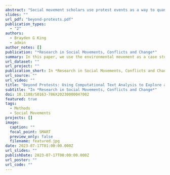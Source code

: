 ```yaml
---
abstract: "Social movement scholars use protest events as a way to quantify social movements and have most often used large, national newspapers to identify those events. This has introduced known and unknown biases into our measurement of social movements. We know that national newspapers tend to cover larger and more contentious events and organizations. Protest events are furthermore a small part of what social movements actually do. Without other readily available options to quantify social movements, however, big-N studies have continued to focus on protest events via a few large newspapers. With advances in digitized data and computational methods, we now no longer have to rely on large newspapers or focus only on protests to quantify important aspects of social movements. In this paper, we use the environmental movement as a case study, analyzing data from a wide range of local, regional, and national newspapers in the United States to quantify multiple facets of social movements. We argue that the incorporation of more data and new methods to quantify information in text has the potential to transform the way we both conceive of and measure social movements in three ways: (1) the type of focal social movement organization included, (2) the type of tactics and issues covered, and (3) the ability to go beyond protest events as the primary unit of analysis. In addition to demonstrating ways that the focus on counting protest events has introduced specific biases in the type of tactics, issues, and organizations covered in social movement research, we argue that computational methods can help us extract and count meaningful aspects of social movements well beyond event counts. In short, the infusion of new data and methods into social movements, peace, and conflict studies could lead us to a substantial shift in the way we quantify social movements, from protest events to everything that occurs outside of them."
slides: ""
url_pdf: "beyond-protests.pdf"
publication_types:
  - "2"
authors:
  - Brayden G King
  - admin
author_notes: []
publication: "*Research in Social Movements, Conflicts and Change*"
summary: In this paper, we use the environmental movement as a case study, analyzing data from a wide range of local, regional, and national newspapers in the United States to quantify multiple facets of social movements.
url_dataset: ""
url_project: ""
publication_short: In *Research in Social Movements, Conflicts and Change*
url_source: ""
url_video: ""
title: "Beyond Protests: Using Computational Text Analysis to Explore a Greater Variety of Social Movement Activitiesences of the Nineteenth Century U.S. South"
subtitle: "In *Research in Social Movements, Conflicts and Change*"
doi: 10.1108/S0163-786X20230000047002
featured: true
tags:
  - Methods
  - Social Movements
projects: []
image:
  caption: ""
  focal_point: SMART
  preview_only: false
  filename: featured.jpg
date: 2023-07-17T01:00:00.000Z
url_slides: ""
publishDate: 2023-07-17T00:00:00.000Z
url_poster: ""
url_code: ""
---
```


